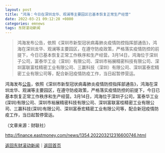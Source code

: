 ```yaml
---
layout: post
title: "鸿海：今日在深圳龙华、观澜等主要园区已基本恢复正常生产经营"
date: 2022-03-21 09:12:28 +0800
categories: emnews
tags: 东财滚动新闻
---
```

> 鸿海发布公告，依照《深圳市新型冠状病毒肺炎疫情防控指挥部通告》，鸿海在深圳龙华、观澜等主要园区，在遵守防疫政策，严格落实疫情防控的前提下，今日已基本恢复正常工作秩序和生产经营。3月14日，鸿海位于深圳子公司，富泰华工业（深圳）有限公司、深圳市裕展精密科技有限公司、深圳富联富桂精密工业有限公司、三赢科技（深圳）有限公司、深圳富泰宏精密工业有限公司等，配合新冠疫情防疫工作，当日起暂停营运。

<p>鸿海发布<span id="Info.3332"><a href="http://data.eastmoney.com/notices/" class="infokey">公告</a></span>，依照《深圳市新型冠状病毒肺炎疫情防控指挥部通告》，鸿海在深圳龙华、观澜等主要园区，在遵守防疫政策，严格落实疫情防控的前提下，今日已基本恢复正常工作秩序和生产经营。3月14日，鸿海位于深圳子公司，富泰华工业(深圳)有限公司、深圳市裕展精密科技有限公司、深圳富联富桂精密工业有限公司、三赢科技(深圳)有限公司、深圳富泰宏精密工业有限公司等，配合新冠疫情防疫工作，当日起暂停营运。</p><p class="em_media">（文章来源：财联社）</p>

<http://finance.eastmoney.com/news/1354,202203212316600746.html>

[返回东财滚动新闻](//finews.withounder.com/emnews/)｜[返回首页](//finews.withounder.com/)